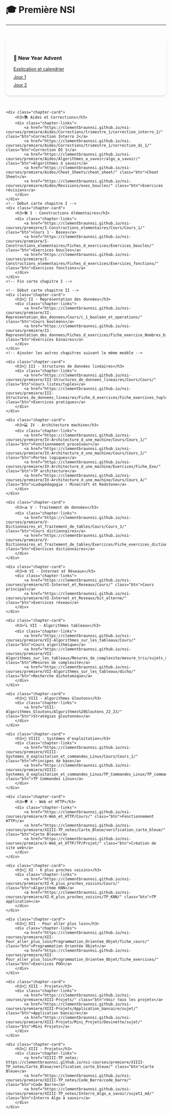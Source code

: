 # 🎓 Première NSI

---

<style>
.chapter-cards {
    display: grid;
    grid-template-columns: repeat(auto-fit, minmax(300px, 1fr));
    gap: 2rem;
    padding: 2rem 0;
}

.chapter-card {
    background: var(--md-default-bg-color);
    border-radius: 12px;
    padding: 1.5rem;
    box-shadow: 0 4px 6px rgba(0, 0, 0, 0.1);
    transition: transform 0.3s ease;
}

.chapter-card:hover {
    transform: translateY(-5px);
    box-shadow: 0 0 15px rgba(255, 198, 55, 0.8);
}

.chapter-links {
    display: flex;
    flex-direction: column;
    gap: 0.5rem;
    margin-top: 1rem;
}
</style>

<section class="chapter-cards">
    <!-- Section Aides et New Year Advent -->
    <div class="chapter-card">
        <h3>🎄 New Year Advent</h3>
        <div class="chapter-links">
            <a href="https://clementbraunnsi.github.io/nsi-courses/premiere/New_Year_Advent/new_year_advent/" class="btn">Explication et calendrier</a>
            <a href="https://clementbraunnsi.github.io/nsi-courses/premiere/New_Year_Advent/Exercices_J1-J9/Jour_1/" class="btn">Jour 1</a>
            <a href="https://clementbraunnsi.github.io/nsi-courses/premiere/New_Year_Advent/Exercices_J1-J9/Jour_2/" class="btn">Jour 2</a>
        </div>
    </div>

    <div class="chapter-card">
        <h3>📚 Aides et Corrections</h3>
        <div class="chapter-links">
            <a href="https://clementbraunnsi.github.io/nsi-courses/premiere/Aides/Corrections/trimestre_1/correction_interro_2/" class="btn">Correction Interro 2</a>
            <a href="https://clementbraunnsi.github.io/nsi-courses/premiere/Aides/Corrections/trimestre_1/correction_ds_1/" class="btn">Correction DS 1</a>
            <a href="https://clementbraunnsi.github.io/nsi-courses/premiere/Aides/Algorithmes_a_savoir/algo_a_savoir/" class="btn">Algorithmes à savoir</a>
            <a href="https://clementbraunnsi.github.io/nsi-courses/premiere/Aides/Cheat_Sheets/cheat_sheet/" class="btn">Cheat Sheet</a>
            <a href="https://clementbraunnsi.github.io/nsi-courses/premiere/Aides/Revisions/exos_boucles/" class="btn">Exercices révisions</a>
        </div>
    </div>
    <!-- Début carte chapitre I -->
    <div class="chapter-card">
        <h3>🛠️ I - Constructions élémentaires</h3>
        <div class="chapter-links">
            <a href="https://clementbraunnsi.github.io/nsi-courses/premiere/I-Constructions_elementaires/Cours/Cours_1/" class="btn">Cours 1 - Bases</a>
            <a href="https://clementbraunnsi.github.io/nsi-courses/premiere/I-Constructions_elementaires/Fiches_d_exercices/Exercices_boucles/" class="btn">Exercices boucles</a>
            <a href="https://clementbraunnsi.github.io/nsi-courses/premiere/I-Constructions_elementaires/Fiches_d_exercices/Exercices_fonctions/" class="btn">Exercices fonctions</a>
        </div>
    </div>
    <!-- Fin carte chapitre I -->

    <!-- Début carte chapitre II -->
    <div class="chapter-card">
        <h3>🔢 II - Représentation des données</h3>
        <div class="chapter-links">
            <a href="https://clementbraunnsi.github.io/nsi-courses/premiere/II-Representation_des_donnees/Cours/c_1_booleen_et_operations/" class="btn">Cours booléens</a>
            <a href="https://clementbraunnsi.github.io/nsi-courses/premiere/II-Representation_des_donnees/Fiches_d_exercices/Fiche_exercice_Nombres_binaires/" class="btn">Exercices binaires</a>
        </div>
    </div>
    <!-- Ajouter les autres chapitres suivant le même modèle -->

    <div class="chapter-card">
        <h3>🧱 III - Structures de données linéaires</h3>
        <div class="chapter-links">
            <a href="https://clementbraunnsi.github.io/nsi-courses/premiere/III-Structures_de_donnees_lineaires/Cours/Cours/" class="btn">Cours listes/tuples</a>
            <a href="https://clementbraunnsi.github.io/nsi-courses/premiere/III-Structures_de_donnees_lineaires/Fiche_d_exercices/Fiche_exercices_tuples_listes/" class="btn">Exercices pratiques</a>
        </div>
    </div>

    <div class="chapter-card">
        <h3>💻 IV - Architecture machine</h3>
        <div class="chapter-links">
            <a href="https://clementbraunnsi.github.io/nsi-courses/premiere/IV-Architecture_d_une_machine/Cours/Cours_1/" class="btn">Fonctionnement processeur</a>
            <a href="https://clementbraunnsi.github.io/nsi-courses/premiere/IV-Architecture_d_une_machine/Cours/Cours_2/" class="btn">Portes logiques</a>
            <a href="https://clementbraunnsi.github.io/nsi-courses/premiere/IV-Architecture_d_une_machine/Exercices/Fiche_Exo/" class="btn">TP architecture</a>
            <a href="https://clementbraunnsi.github.io/nsi-courses/premiere/IV-Architecture_d_une_machine/Cours/Cours_4/" class="btn">Ludopédagogie : Minecraft et Redstone</a>
        </div>
    </div>

    <div class="chapter-card">
        <h3>📊 V - Traitement de données</h3>
        <div class="chapter-links">
            <a href="https://clementbraunnsi.github.io/nsi-courses/premiere/V-Dictionnaires_et_Traitement_de_tables/Cours/Cours_1/" class="btn">Cours dictionnaires</a>
            <a href="https://clementbraunnsi.github.io/nsi-courses/premiere/V-Dictionnaires_et_Traitement_de_tables/Exercices/Fiche_exercices_dictionnaires/" class="btn">Exercices dictionnaires</a>
        </div>
    </div>

    <div class="chapter-card">
        <h3>🌐 VI - Internet et Réseaux</h3>
        <div class="chapter-links">
            <a href="https://clementbraunnsi.github.io/nsi-courses/premiere/VI-Internet_et_Reseaux/Cours/" class="btn">Cours principal</a>
            <a href="https://clementbraunnsi.github.io/nsi-courses/premiere/VI-Internet_et_Reseaux/bit_alterne/" class="btn">Exercices réseau</a>
        </div>
    </div>

    <div class="chapter-card">
        <h3>🔍 VII - Algorithmes tableaux</h3>
        <div class="chapter-links">
            <a href="https://clementbraunnsi.github.io/nsi-courses/premiere/VII-Algorithmes_sur_les_tableaux/Cours/" class="btn">Cours algorithmique</a>
            <a href="https://clementbraunnsi.github.io/nsi-courses/premiere/VII-Algorithmes_sur_les_tableaux/Mesures_de_complexite/mesure_tris/sujets_mesure_tris/" class="btn">Mesures de complexité</a>
            <a href="https://clementbraunnsi.github.io/nsi-courses/premiere/VII-Algorithmes_sur_les_tableaux/dicho/" class="btn">Recherche dichotomique</a>
        </div>
    </div>

    <div class="chapter-card">
        <h3>🧠 VIII - Algorithmes Gloutons</h3>
        <div class="chapter-links">
            <a href="VIII-Algorithmes_Gloutons/Algorithmes%20Gloutons_22_23/" class="btn">Stratégies gloutonnes</a>
        </div>
    </div>

    <div class="chapter-card">
        <h3>🐧 VIIII - Systèmes d'exploitation</h3>
        <div class="chapter-links">
            <a href="https://clementbraunnsi.github.io/nsi-courses/premiere/VIIII-Systemes_d_exploitation_et_commandes_Linux/Cours/Cours_1/" class="btn">Principes de base</a>
            <a href="https://clementbraunnsi.github.io/nsi-courses/premiere/VIIII-Systemes_d_exploitation_et_commandes_Linux/TP_Commandes_Linux/TP_commandes_linux/" class="btn">TP Commandes Linux</a>
        </div>
    </div>

    <div class="chapter-card">
        <h3>🌍 X - Web et HTTP</h3>
        <div class="chapter-links">
            <a href="https://clementbraunnsi.github.io/nsi-courses/premiere/X-Web_et_HTTP/Cours/" class="btn">Fonctionnement HTTP</a>
            <a href="https://clementbraunnsi.github.io/nsi-courses/premiere/XIIII-TP_notes/Carte_Bleue/verification_carte_bleue/" class="btn">Carte Bleue</a>
            <a href="https://clementbraunnsi.github.io/nsi-courses/premiere/X-Web_et_HTTP/TP/Projet/" class="btn">Création de site web</a>
        </div>
    </div>

    <div class="chapter-card">
        <h3>🤖 XI - K plus proches voisins</h3>
        <div class="chapter-links">
            <a href="https://clementbraunnsi.github.io/nsi-courses/premiere/XI-K_plus_proches_voisins/Cours/" class="btn">Algorithme KNN</a>
            <a href="https://clementbraunnsi.github.io/nsi-courses/premiere/XI-K_plus_proches_voisins/TP_KNN/" class="btn">TP application</a>
        </div>
    </div>

    <div class="chapter-card">
        <h3>🚀 XII - Pour aller plus loin</h3>
        <div class="chapter-links">
            <a href="https://clementbraunnsi.github.io/nsi-courses/premiere/XII-Pour_aller_plus_loin/Programmation_Orientee_Objet/fiche_cours/" class="btn">Programmation Orientée Objet</a>
            <a href="https://clementbraunnsi.github.io/nsi-courses/premiere/XII-Pour_aller_plus_loin/Programmation_Orientee_Objet/fiche_exercices/" class="btn">Exercices POO</a>
        </div>
    </div>

    <div class="chapter-card">
        <h3>🎨 XIII - Projets</h3>
        <div class="chapter-links">
            <a href="https://clementbraunnsi.github.io/nsi-courses/premiere/XIII-Projets/" class="btn">Voir tous les projets</a>
            <a href="https://clementbraunnsi.github.io/nsi-courses/premiere/XIII-Projets/Application_bancaire/sujet/" class="btn">Application bancaire</a>
            <a href="https://clementbraunnsi.github.io/nsi-courses/premiere/XIII-Projets/Mini_Projets/Devinette/sujet/" class="btn">Mini Projets</a>
        </div>
    </div>

    <div class="chapter-card">
        <h3>🎨 XIII - Projets</h3>
        <div class="chapter-links">
            <a href="XIIII-TP_notes: https://clementbraunnsi.github.io/nsi-courses/premiere/XIIII-TP_notes/Carte_Bleue/verification_carte_bleue/" class="btn">Carte Bleue</a>
            <a href="https://clementbraunnsi.github.io/nsi-courses/premiere/XIIII-TP_notes/Code_Barre/code_barre/" class="btn">Code Barre</a>
            <a href="https://clementbraunnsi.github.io/nsi-courses/premiere/XIIII-TP_notes/Interro_Algo_a_savoir/sujet1_md/" class="btn">Interro Algo à savoir</a>
        </div>
    </div>
</section>
